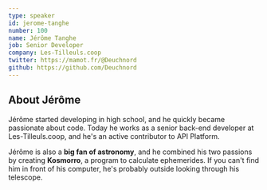 ```yaml
---
type: speaker
id: jerome-tanghe
number: 100
name: Jérôme Tanghe
job: Senior Developer
company: Les-Tilleuls.coop
twitter: https://mamot.fr/@Deuchnord
github: https://github.com/Deuchnord
---
```


## About Jérôme

Jérôme started developing in high school, and he quickly became passionate about code. Today he works as a senior back-end developer at Les-Tilleuls.coop, and he's an active contributor to API Platform.

Jérôme is also a **big fan of astronomy**, and he combined his two passions by creating **Kosmorro**, a program to calculate ephemerides. If you can't find him in front of his computer, he's probably outside looking through his telescope.
